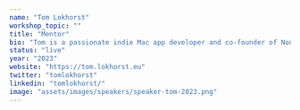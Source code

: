 ```yaml
---
name: "Tom Lokhorst"
workshop_topic: ""
title: "Mentor"
bio: "Tom is a passionate indie Mac app developer and co-founder of Nonstrict. He is building his own app Bezel and the recording backend of Screen Studio. Previously, he worked on the app that became Apple Music Classical, the Rijksmuseum app, and is one of the main contributors to the open source tool R.swift. Tom is a fan of both space and time."
status: "live"
year: "2023"
website: "https://tom.lokhorst.eu"
twitter: "tomlokhorst"
linkedin: "tomlokhorst/"
image: "assets/images/speakers/speaker-tom-2023.png"
---
```


